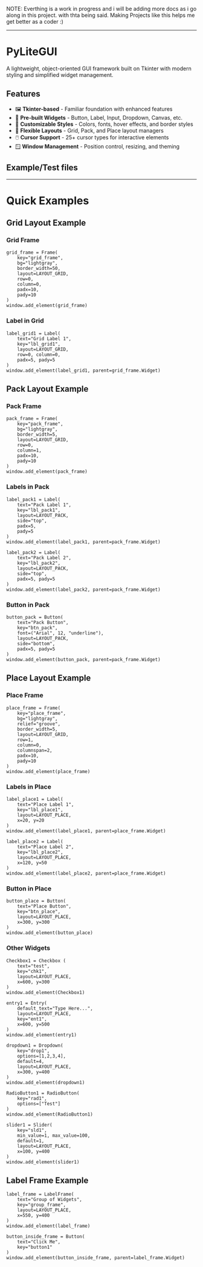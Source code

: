 NOTE: Everthing is a work in progress and i will be adding more docs as i go along in this project. 
with thta being said. Making Projects like this helps me get better as a coder :)

---

# PyLiteGUI

A lightweight, object-oriented GUI framework built on Tkinter with modern styling and simplified widget management.

## Features

- 🖼️ **Tkinter-based** - Familiar foundation with enhanced features
- 🧩 **Pre-built Widgets** - Button, Label, Input, Dropdown, Canvas, etc.
- 🎨 **Customizable Styles** - Colors, fonts, hover effects, and border styles
- 📐 **Flexible Layouts** - Grid, Pack, and Place layout managers
- 🖱️ **Cursor Support** - 25+ cursor types for interactive elements
- 🪟 **Window Management** - Position control, resizing, and theming

## Example/Test files 

--- 

# Quick Examples 

## Grid Layout Example

### Grid Frame
```
grid_frame = Frame(
    key="grid_frame",
    bg="lightgray",             
    border_width=50,               
    layout=LAYOUT_GRID,
    row=0,                        
    column=0,                     
    padx=10,                      
    pady=10                        
)
window.add_element(grid_frame)
```

### Label in Grid
```
label_grid1 = Label(
    text="Grid Label 1", 
    key="lbl_grid1", 
    layout=LAYOUT_GRID, 
    row=0, column=0, 
    padx=5, pady=5
)
window.add_element(label_grid1, parent=grid_frame.Widget)  
```

## Pack Layout Example

### Pack Frame
```
pack_frame = Frame(
    key="pack_frame",
    bg="lightgray",              
    border_width=5,                
    layout=LAYOUT_GRID,            
    row=0,                         
    column=1,                      
    padx=10,                       
    pady=10                        
)
window.add_element(pack_frame)
```

### Labels in Pack
```
label_pack1 = Label(
    text="Pack Label 1", 
    key="lbl_pack1", 
    layout=LAYOUT_PACK, 
    side="top", 
    padx=5, 
    pady=5
)
window.add_element(label_pack1, parent=pack_frame.Widget)  
```

```
label_pack2 = Label(
    text="Pack Label 2", 
    key="lbl_pack2", 
    layout=LAYOUT_PACK, 
    side="top", 
    padx=5, pady=5
)
window.add_element(label_pack2, parent=pack_frame.Widget) 
```

### Button in Pack
```
button_pack = Button(
    text="Pack Button", 
    key="btn_pack",
    font=("Arial", 12, "underline"),
    layout=LAYOUT_PACK, 
    side="bottom",
    padx=5, pady=5
)
window.add_element(button_pack, parent=pack_frame.Widget)  
```

## Place Layout Example

### Place Frame
```
place_frame = Frame(
    key="place_frame",
    bg="lightgray",  
    relief="groove",               
    border_width=5,                
    layout=LAYOUT_GRID,            
    row=1,                         
    column=0,                      
    columnspan=2,                  
    padx=10,                       
    pady=10                        
)
window.add_element(place_frame)
```

### Labels in Place
```
label_place1 = Label(
    text="Place Label 1", 
    key="lbl_place1", 
    layout=LAYOUT_PLACE, 
    x=20, y=20
)
window.add_element(label_place1, parent=place_frame.Widget)  
```

```
label_place2 = Label(
    text="Place Label 2", 
    key="lbl_place2", 
    layout=LAYOUT_PLACE, 
    x=120, y=50
)
window.add_element(label_place2, parent=place_frame.Widget)  
```

### Button in Place
```
button_place = Button(
    text="Place Button", 
    key="btn_place", 
    layout=LAYOUT_PLACE, 
    x=300, y=300
)
window.add_element(button_place)  
```

### Other Widgets
```
Checkbox1 = Checkbox (
    text="test", 
    key="chk1", 
    layout=LAYOUT_PLACE, 
    x=600, y=300
)
window.add_element(Checkbox1)
```

```
entry1 = Entry(
    default_text="Type Here...", 
    layout=LAYOUT_PLACE, 
    key="ent1", 
    x=600, y=500
)
window.add_element(entry1)
```

```
dropdown1 = Dropdown(
    key="drop1",
    options=[1,2,3,4], 
    default=4, 
    layout=LAYOUT_PLACE, 
    x=300, y=400
)
window.add_element(dropdown1)
```

```
RadioButton1 = RadioButton(
    key="rad1", 
    options=["Test"]
)
window.add_element(RadioButton1)
```

```
slider1 = Slider(
    key="sld1", 
    min_value=1, max_value=100, 
    default=1, 
    layout=LAYOUT_PLACE, 
    x=100, y=400
)
window.add_element(slider1)
```

## Label Frame Example
```
label_frame = LabelFrame(
    text="Group of Widgets", 
    key="group_frame", 
    layout=LAYOUT_PLACE, 
    x=550, y=400
)
window.add_element(label_frame)
```

```
button_inside_frame = Button(
    text="Click Me", 
    key="button1"
)
window.add_element(button_inside_frame, parent=label_frame.Widget)
```





